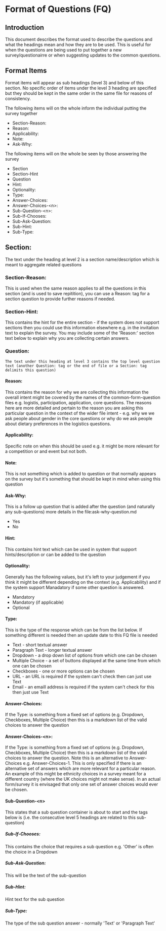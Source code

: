 # Format of Questions (FQ)

## Introduction
This document describes the format used to describe the questions and what the headings mean and how they are to be used. This is useful for when the questions are being used to put together a new survey/questionairre or when suggesting updates to the common questions.


## Format Items 
Format items will appear as sub headings (level 3) and below of this section. No specific order of items under the level 3 heading are specified but they should be kept in the same order in the same file for reasons of consistency.

The following items will on the whole inform the individual putting the survey together

* Section-Reason:
* Reason:
* Applicability:
* Note:
* Ask-Why:

The following items will on the whole be seen by those answering the survey

* Section
* Section-Hint
* Question
* Hint:
* Optionality:
* Type:
* Answer-Choices:
* Answer-Choices-\<n\>:
* Sub-Question-\<n\>:
* Sub-If-Chooses:
* Sub-Ask-Question:
* Sub-Hint:
* Sub-Type:

## Section:
The text under the heading at level 2 is a section name/description  which is meant to aggregate related questions

### Section-Reason:
This is used when the same reason applies to all the questions in this section (and is used to save repitition), you can use a Reason: tag for a section question to provide further reasons if needed.

### Section-Hint:
This contains the hint for the entire section - if the system does not support sections then you could use this information elsewhere e.g. in the invitation text to explain the survey. You may include some of the 'Reason:' section text below to explain why you are collecting certain answers.


### Question:
```
The text under this heading at level 3 contains the top level question text (another Question: tag or the end of file or a Section: tag delimits this question)
```

#### Reason:
This contains the reason for why we are collecting this information the overall intent might be covered by the names of the common-form-question files e.g. logistis, participation, application, core questions. The reasons here are more detailed and pertain to the reason you are asking this particular question in the context of the wider file intent - e.g. why we we ask people about gender in the core questions or why do we ask people about dietary preferences in the logistics questions.

#### Applicability:
Specific note on when this should be used e.g. it might be more relevant for a competition or and event but not both.

#### Note: 
This is not something which is added to question or that normally appears on the survey but it's something that should be kept in mind when using this question

#### Ask-Why:
This is a follow up question that is added after the question (and naturally any sub-questions) more details in the file:ask-why-question.md
* Yes
* No

#### Hint:
This contains hint text which can be used in system that support hints/description or can be added to the question

#### Optionality:
Generally has the following values, but it's left to your judgement if you think it might be different depending on the context (e.g. Applicability) and if the system support Manadatory if some other question is answered.

* Mandatory
* Mandatory (if applicable)
* Optional

#### Type:
This is the type of the response which can be from the list below. If something different is needed then an update date to this FQ file is needed
* Text - short textual answer 
* Paragraph Text - longer textual answer
* Dropdown - a drop down list of options from which one can be chosen
* Multiple Choice - a set of buttons displayed at the same time from which one can be chosen
* Checkboxes - one or more options can be chosen
* URL - an URL is required if the system can't check then can just use Text
* Email - an emaill address is required if the system can't check for this then just use Text 

#### Answer-Choices:
If the Type: is something from a fixed set of options (e.g. Dropdown, Checkboxes, Multiple Choice) then this is a markdown list of the valid choices to answer the question

#### Answer-Choices-\<n\>:
If the Type: is something from a fixed set of options (e.g. Dropdown, Checkboxes, Multiple Choice) then this is a markdown list of the valid choices to answer the question. 
Note this is an alternative to Answer-Choices e.g. Answer-Choices-1. This is only specified if there is an alternative set of answers which are more relevant for a particular reason.
An example of this might be ethnicity choices in a survey meant for a different country (where the UK choices might not make sense). In an actual form/survey it is envisaged that only one set of
answer choices would ever be chosen.

#### Sub-Question-\<n\>
This states that a sub question container is about to start and the tags below is (i.e. the consecutive level 5 headings are related to this sub-question)

##### Sub-If-Chooses:
This contains the choice that requires a sub question e.g. 'Other' is often the choice in a Dropdown

##### Sub-Ask-Question:
This will be the text of the sub-question

##### Sub-Hint:
Hint text for the sub question

##### Sub-Type:
The type of the sub question answer - normally 'Text' or 'Paragraph Text'


